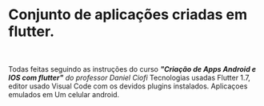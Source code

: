 <h1>Conjunto de aplicações criadas em flutter.</h1>
<br>
<p>Todas feitas seguindo as instruções do curso <i><b>"Criação de Apps Android e IOS com flutter"</b> do professor Daniel Ciofi</i> 
  Tecnologias usadas Flutter 1.7, editor usado Visual Code com os devidos plugins instalados. Aplicaçoes emulados em Um celular android. 
</p>




